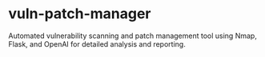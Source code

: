 # vuln-patch-manager
Automated vulnerability scanning and patch management tool using Nmap, Flask, and OpenAI for detailed analysis and reporting.
